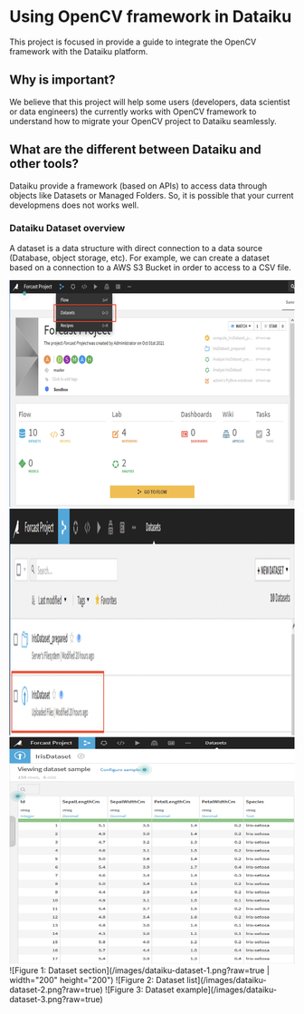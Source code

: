 # Using OpenCV framework in Dataiku

This project is focused in provide a guide to integrate the OpenCV framework with the Dataiku platform. 

## Why is important?

We believe that this project will help some users (developers, data scientist or data engineers) the currently works with OpenCV framework to understand how to migrate your OpenCV project to Dataiku seamlessly.

## What are the different between Dataiku and other tools?

Dataiku provide a framework (based on APIs) to access data through objects like Datasets or Managed Folders. So, it is possible that your current developmens does not works well.

### Dataiku Dataset overview

A dataset is a data structure with direct connection to a data source (Database, object storage, etc). For example, we can create a dataset based on a connection to a AWS S3 Bucket in order to access to a CSV file.

<img src="/images/dataiku-dataset-1.png?raw=true" width="600" height="400" alt="Dataset section"/>

<img src="/images/dataiku-dataset-2.png?raw=true" width="600" height="400" alt="Dataset list"/>

<img src="/images/dataiku-dataset-3.png?raw=true" width="600" height="400" alt="Dataset example"/>
![Figure 1: Dataset section](/images/dataiku-dataset-1.png?raw=true | width="200" height="200")
![Figure 2: Dataset list](/images/dataiku-dataset-2.png?raw=true)
![Figure 3: Dataset example](/images/dataiku-dataset-3.png?raw=true)
